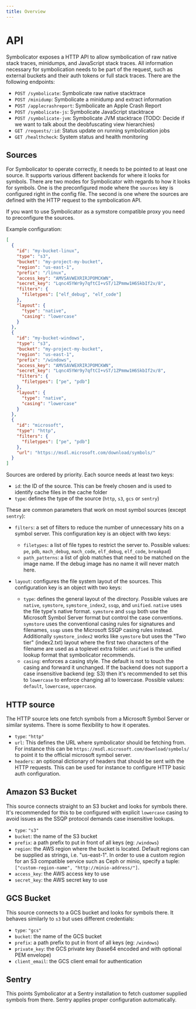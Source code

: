 ```yaml
---
title: Overview
---
```


# API

Symbolicator exposes a HTTP API to allow symbolication of raw native stack
traces, minidumps, and JavaScript stack traces. All information necessary for symbolication
needs to be part of the request, such as external buckets and their auth tokens
or full stack traces. There are the following endpoints:

- `POST /symbolicate`: Symbolicate raw native stacktrace
- `POST /minidump`: Symbolicate a minidump and extract information
- `POST /applecrashreport`: Symbolicate an Apple Crash Report
- `POST /symbolicate-js`: Symbolicate JavaScript stacktrace
- `POST /symbolicate-jvm`: Symbolicate JVM stacktrace  (TODO: Decide if we want to talk about the deobfuscating view hierarchies)
- `GET /requests/:id`: Status update on running symbolication jobs
- `GET /healthcheck`: System status and health monitoring

## Sources

For Symbolicator to operate correctly, it needs to be pointed to at least one
source. It supports various different backends for where it looks for symbols.
There are two modes for Symbolicator with regards to how it looks for symbols.
One is the preconfigured mode where the `sources` key is configured right in the
config file. The second is one where the sources are defined with the HTTP
request to the symbolication API.

If you want to use Symbolicator as a symstore compatible proxy you need to
preconfigure the sources.

Example configuration:

```json
[
  {
    "id": "my-bucket-linux",
    "type": "s3",
    "bucket": "my-project-my-bucket",
    "region": "us-east-1",
    "prefix": "/linux",
    "access_key": "AMVSAVWEXRIRJPOMCKWN",
    "secret_key": "Lqnc45YWr9y7qftCI+vST/1ZPmmw1H6SkbIf2v/8",
    "filters": {
      "filetypes": ["elf_debug", "elf_code"]
    },
    "layout": {
      "type": "native",
      "casing": "lowercase"
    }
  },
  {
    "id": "my-bucket-windows",
    "type": "s3",
    "bucket": "my-project-my-bucket",
    "region": "us-east-1",
    "prefix": "/windows",
    "access_key": "AMVSAVWEXRIRJPOMCKWN",
    "secret_key": "Lqnc45YWr9y7qftCI+vST/1ZPmmw1H6SkbIf2v/8",
    "filters": {
      "filetypes": ["pe", "pdb"]
    },
    "layout": {
      "type": "native",
      "casing": "lowercase"
    }
  },
  {
    "id": "microsoft",
    "type": "http",
    "filters": {
      "filetypes": ["pe", "pdb"]
    },
    "url": "https://msdl.microsoft.com/download/symbols/"
  }
]
```

Sources are ordered by priority. Each source needs at least two keys:

- `id`: the ID of the source. This can be freely chosen and is used to identify
  cache files in the cache folder
- `type`: defines the type of the source (`http`, `s3`, `gcs` or `sentry`)

These are common parameters that work on most symbol sources (except `sentry`):

- `filters`: a set of filters to reduce the number of unnecessary hits on a
  symbol server. This configuration key is an object with two keys:

    - `filetypes`: a list of file types to restrict the server to. Possible
      values: `pe`, `pdb`, `mach_debug`, `mach_code`, `elf_debug`, `elf_code`,
      `breakpad`)
    - `path_patterns`: a list of glob matches that need to be matched on the image
      name. If the debug image has no name it will never match here.

- `layout`: configures the file system layout of the sources. This configuration
  key is an object with two keys:

    - `type`: defines the general layout of the directory. Possible values are
      `native`, `symstore`, `symstore_index2`, `ssqp`, and `unified`.
      `native` uses the file type's native format. `symstore` and `ssqp` both
      use the Microsoft Symbol Server format but control the case
      conventions. `symstore` uses the conventional casing rules for
      signatures and filenames, `ssqp` uses the Microsoft SSQP casing rules
      instead. Additionally `symstore_index2` works like `symstore` but uses
      the "Two tier" (index2.txt) layout where the first two characters of
      the filename are used as a toplevel extra folder. `unified` is the
      unified lookup format that symbolicator recommends.
    - `casing`: enforces a casing style. The default is not to touch the casing
      and forward it unchanged. If the backend does not support a case insensitive
      backend (eg: S3) then it's recommended to set this to `lowercase` to enforce
      changing all to lowercase. Possible values: `default`, `lowercase`,
      `uppercase`.

## HTTP source

The HTTP source lets one fetch symbols from a Microsoft Symbol Server or similar
systems. There is some flexibility to how it operates.

- `type`: `"http"`
- `url`: This defines the URL where symbolicator should be fetching from. For
  instance this can be `https://msdl.microsoft.com/download/symbols/` to point
  it to the official microsoft symbol server.
- `headers`: an optional dictionary of headers that should be sent with the HTTP
  requests. This can be used for instance to configure HTTP basic auth
  configuration.

## Amazon S3 Bucket

This source connects straight to an S3 bucket and looks for symbols there. It's
recommended for this to be configured with explicit `lowercase` casing to avoid
issues as the SSQP protocol demands case insensitive lookups.

- `type`: `"s3"`
- `bucket`: the name of the S3 bucket
- `prefix`: a path prefix to put in front of all keys (eg: `/windows`)
- `region`: the AWS region where the bucket is located. Default regions can be
  supplied as strings, i.e. "us-east-1". In order to use a custom region for an
  S3 compatible service such as Ceph or minio, specify a tuple:
  `["custom-region-name", "http://minio-address/"]`.
- `access_key`: the AWS access key to use
- `secret_key`: the AWS secret key to use

## GCS Bucket

This source connects to a GCS bucket and looks for symbols there. It behaves
similarly to `s3` but uses different credentials:

- `type`: `"gcs"`
- `bucket`: the name of the GCS bucket
- `prefix`: a path prefix to put in front of all keys (eg: `/windows`)
- `private_key`: the GCS private key (base64 encoded and with optional PEM
  envelope)
- `client_email`: the GCS client email for authentication

## Sentry

This points Symbolicator at a Sentry installation to fetch customer supplied
symbols from there. Sentry applies proper configuration automatically.
